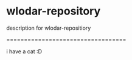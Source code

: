 # wlodar-repository
description for wlodar-repositiory

==================================

i have a cat :D
